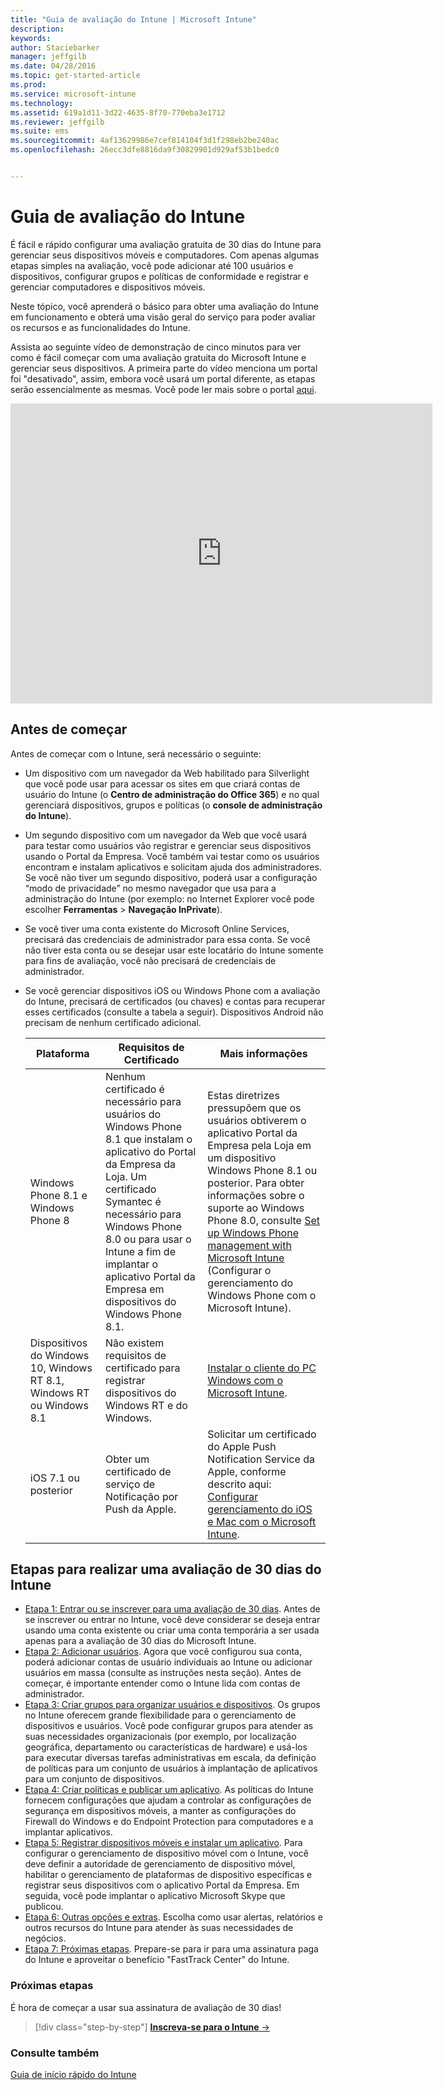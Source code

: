 ```yaml
---
title: "Guia de avaliação do Intune | Microsoft Intune"
description: 
keywords: 
author: Staciebarker
manager: jeffgilb
ms.date: 04/28/2016
ms.topic: get-started-article
ms.prod: 
ms.service: microsoft-intune
ms.technology: 
ms.assetid: 619a1d11-3d22-4635-8f70-770eba3e1712
ms.reviewer: jeffgilb
ms.suite: ems
ms.sourcegitcommit: 4af13629986e7cef814104f3d1f298eb2be240ac
ms.openlocfilehash: 26ecc3dfe8816da9f30829901d929af53b1bedc0


---
```


# Guia de avaliação do Intune
É fácil e rápido configurar uma avaliação gratuita de 30 dias do Intune para gerenciar seus dispositivos móveis e computadores. Com apenas algumas etapas simples na avaliação, você pode adicionar até 100 usuários e dispositivos, configurar grupos e políticas de conformidade e registrar e gerenciar computadores e dispositivos móveis.

Neste tópico, você aprenderá o básico para obter uma avaliação do Intune em funcionamento e obterá uma visão geral do serviço para poder avaliar os recursos e as funcionalidades do Intune.

Assista ao seguinte vídeo de demonstração de cinco minutos para ver como é fácil começar com uma avaliação gratuita do Microsoft Intune e gerenciar seus dispositivos. A primeira parte do vídeo menciona um portal foi "desativado", assim, embora você usará um portal diferente, as etapas serão essencialmente as mesmas. Você pode ler mais sobre o portal [aqui](https://docs.microsoft.com/intune/deploy-use/account-portal-merged-with-Office-365).

<iframe width="675" height="480" src="https://www.youtube.com/embed/ltcZvm4VOFU" frameborder="0" allowfullscreen></iframe>

## Antes de começar
Antes de começar com o Intune, será necessário o seguinte:

-   Um dispositivo com um navegador da Web habilitado para Silverlight que você pode usar para acessar os sites em que criará contas de usuário do Intune (o **Centro de administração do Office 365**) e no qual gerenciará dispositivos, grupos e políticas (o **console de administração do Intune**).

-   Um segundo dispositivo com um navegador da Web que você usará para testar como usuários vão registrar e gerenciar seus dispositivos usando o Portal da Empresa. Você também vai testar como os usuários encontram e instalam aplicativos e solicitam ajuda dos administradores. Se você não tiver um segundo dispositivo, poderá usar a configuração “modo de privacidade” no mesmo navegador que usa para a administração do Intune (por exemplo: no Internet Explorer você pode escolher **Ferramentas** &gt; **Navegação InPrivate**).

-   Se você tiver uma conta existente do Microsoft Online Services, precisará das credenciais de administrador para essa conta. Se você não tiver esta conta ou se desejar usar este locatário do Intune somente para fins de avaliação, você não precisará de credenciais de administrador.

-   Se você gerenciar dispositivos iOS ou Windows Phone com a avaliação do Intune, precisará de certificados (ou chaves) e contas para recuperar esses certificados (consulte a tabela a seguir). Dispositivos Android não precisam de nenhum certificado adicional.

    |Plataforma|Requisitos de Certificado|Mais informações|
    |------------|----------------------------|--------------------|
    |Windows Phone 8.1 e Windows Phone 8 |Nenhum certificado é necessário para usuários do Windows Phone 8.1 que instalam o aplicativo do Portal da Empresa da Loja. Um certificado Symantec é necessário para Windows Phone 8.0 ou para usar o Intune a fim de implantar o aplicativo Portal da Empresa em dispositivos do Windows Phone 8.1.|Estas diretrizes pressupõem que os usuários obtiverem o aplicativo Portal da Empresa pela Loja em um dispositivo Windows Phone 8.1 ou posterior. Para obter informações sobre o suporte ao Windows Phone 8.0, consulte [Set up Windows Phone management with Microsoft Intune](/Intune/Deploy-Use/set-up-windows-phone-management-with-microsoft-intune) (Configurar o gerenciamento do Windows Phone com o Microsoft Intune).|
    |Dispositivos do Windows 10, Windows RT 8.1, Windows RT ou Windows 8.1|Não existem requisitos de certificado para registrar dispositivos do Windows RT e do Windows.|[Instalar o cliente do PC Windows com o Microsoft Intune](/Intune/Deploy-Use/install-the-windows-pc-client-with-microsoft-intune).|
    |iOS 7.1 ou posterior|Obter um certificado de serviço de Notificação por Push da Apple.|Solicitar um certificado do Apple Push Notification Service da Apple, conforme descrito aqui: [Configurar gerenciamento do iOS e Mac com o Microsoft Intune](/Intune/Deploy-Use/set-up-ios-and-mac-management-with-microsoft-intune).|

## Etapas para realizar uma avaliação de 30 dias do Intune
- [Etapa 1: Entrar ou se inscrever para uma avaliação de 30 dias](get-started-with-a-30-day-trial-of-microsoft-intune-step-1.md). Antes de se inscrever ou entrar no Intune, você deve considerar se deseja entrar usando uma conta existente ou criar uma conta temporária a ser usada apenas para a avaliação de 30 dias do Microsoft Intune.
- [Etapa 2: Adicionar usuários](get-started-with-a-30-day-trial-of-microsoft-intune-step-2.md). Agora que você configurou sua conta, poderá adicionar contas de usuário individuais ao Intune ou adicionar usuários em massa (consulte as instruções nesta seção). Antes de começar, é importante entender como o Intune lida com contas de administrador.
- [Etapa 3: Criar grupos para organizar usuários e dispositivos](get-started-with-a-30-day-trial-of-microsoft-intune-step-3.md). Os grupos no Intune oferecem grande flexibilidade para o gerenciamento de dispositivos e usuários. Você pode configurar grupos para atender as suas necessidades organizacionais (por exemplo, por localização geográfica, departamento ou características de hardware) e usá-los para executar diversas tarefas administrativas em escala, da definição de políticas para um conjunto de usuários à implantação de aplicativos para um conjunto de dispositivos.
- [Etapa 4: Criar políticas e publicar um aplicativo](get-started-with-a-30-day-trial-of-microsoft-intune-step-4.md). As políticas do Intune fornecem configurações que ajudam a controlar as configurações de segurança em dispositivos móveis, a manter as configurações do Firewall do Windows e do Endpoint Protection para computadores e a implantar aplicativos.
- [Etapa 5: Registrar dispositivos móveis e instalar um aplicativo](get-started-with-a-30-day-trial-of-microsoft-intune-step-5.md). Para configurar o gerenciamento de dispositivo móvel com o Intune, você deve definir a autoridade de gerenciamento de dispositivo móvel, habilitar o gerenciamento de plataformas de dispositivo específicas e registrar seus dispositivos com o aplicativo Portal da Empresa. Em seguida, você pode implantar o aplicativo Microsoft Skype que publicou.
- [Etapa 6: Outras opções e extras](get-started-with-a-30-day-trial-of-microsoft-intune-step-6.md). Escolha como usar alertas, relatórios e outros recursos do Intune para atender às suas necessidades de negócios.
- [Etapa 7: Próximas etapas](get-started-with-a-30-day-trial-of-microsoft-intune-step-7.md). Prepare-se para ir para uma assinatura paga do Intune e aproveitar o benefício "FastTrack Center" do Intune.


### Próximas etapas
É hora de começar a usar sua assinatura de avaliação de 30 dias!

>[!div class="step-by-step"]
[**Inscreva-se para o Intune** &rarr;](.\get-started-with-a-30-day-trial-of-microsoft-intune-step-1.md)

### Consulte também
[Guia de início rápido do Intune](/intune/get-started/start-with-a-paid-subscription-to-microsoft-intune)



<!--HONumber=Jul16_HO2-->


